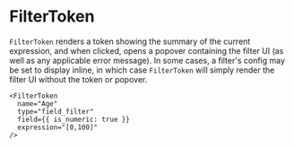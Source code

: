 # FilterToken

`FilterToken` renders a token showing the summary of the current expression, and when clicked, opens a popover containing the filter UI (as well as any applicable error message). In some cases, a filter's config may be set to display inline, in which case `FilterToken` will simply render the filter UI without the token or popover.

```tsx
<FilterToken
  name="Age"
  type="field_filter"
  field={{ is_numeric: true }}
  expression="[0,100]"
/>
```
